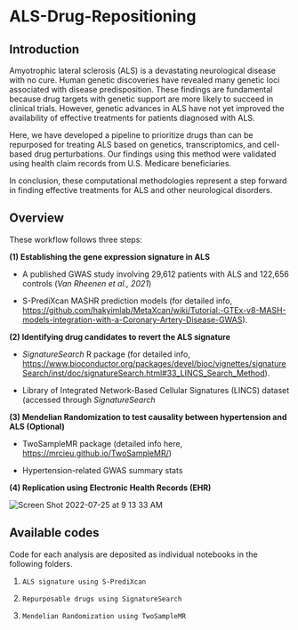 # ALS-Drug-Repositioning



## Introduction

Amyotrophic lateral sclerosis (ALS) is a devastating neurological disease with no cure. Human genetic discoveries have revealed many genetic loci associated with disease predisposition. These findings are fundamental because drug targets with genetic support are more likely to succeed in clinical trials. However, genetic advances in ALS have not yet improved the availability of effective treatments for patients diagnosed with ALS.

Here, we have developed a pipeline to prioritize drugs than can be repurposed for treating ALS based on genetics, transcriptomics, and cell-based drug perturbations. Our findings using this method were validated using health claim records from U.S. Medicare beneficiaries. 

In conclusion, these computational methodologies represent a step forward in finding effective treatments for ALS and other neurological disorders.


## Overview
These workflow follows three steps:

**(1) Establishing the gene expression signature in ALS**

- A published GWAS study involving 29,612 patients with ALS and 122,656 controls (*Van Rheenen et al., 2021*)
      
- S-PrediXcan MASHR prediction models (for detailed info, https://github.com/hakyimlab/MetaXcan/wiki/Tutorial:-GTEx-v8-MASH-models-integration-with-a-Coronary-Artery-Disease-GWAS).
      
**(2) Identifying drug candidates to revert the ALS signature**

- *SignatureSearch* R package (for detailed info, https://www.bioconductor.org/packages/devel/bioc/vignettes/signatureSearch/inst/doc/signatureSearch.html#33_LINCS_Search_Method).

- Library of Integrated Network-Based Cellular Signatures (LINCS) dataset (accessed through *SignatureSearch*

**(3) Mendelian Randomization to test causality between hypertension and ALS (Optional)**

- TwoSampleMR package (detailed info here, https://mrcieu.github.io/TwoSampleMR/)

- Hypertension-related GWAS summary stats


**(4) Replication using Electronic Health Records (EHR)**


![Screen Shot 2022-07-25 at 9 13 33 AM](https://user-images.githubusercontent.com/49964975/184062312-423b397b-4543-4964-9e12-39deade90a64.png)


## Available codes

Code for each analysis are deposited as individual notebooks in the following folders. 
01.  `ALS signature using S-PrediXcan`


02. `Repurposable drugs using SignatureSearch`


03. `Mendelian Randomization using TwoSampleMR`


